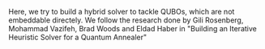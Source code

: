 Here, we try to build a hybrid solver to tackle QUBOs, which are not embeddable directely.
We follow the research done by 
Gili Rosenberg, Mohammad Vazifeh, Brad Woods and Eldad Haber in 
"Building an Iterative Heuristic Solver for a Quantum Annealer"
